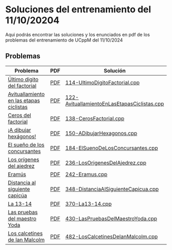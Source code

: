 # Soluciones del entrenamiento del 11/10/20204
Aqui podrás encontrar las soluciones y los enunciados en pdf de los problemas del entrenamiento de UCppM del 11/10/2024
## Problemas

|Problema | PDF | Solución |
|---------|----------|----|
|[Último digito del factorial](http://www.aceptaelreto.com/problem/statement.php?id=114) | [PDF](Enunciados/114-UltimoDigitoFactorial.pdf)| [114-UltimoDigitoFactorial.cpp](114-UltimoDigitoFactorial.cpp)|
|[Avituallamiento en las etapas ciclistas](http://www.aceptaelreto.com/problem/statement.php?id=122) | [PDF](Enunciados/122-AvituallamientoEnLasEtapasCiclistas.pdf)| [122-AvituallamientoEnLasEtapasCiclistas.cpp](122-AvituallamientoEnLasEtapasCiclistas.cpp)|
|[Ceros del factorial](http://www.aceptaelreto.com/problem/statement.php?id=138) | [PDF](Enunciados/138-CerosFactorial.pdf)| [138-CerosFactorial.cpp](138-CerosFactorial.cpp)|
|[¡A dibujar hexágonos!](http://www.aceptaelreto.com/problem/statement.php?id=150) | [PDF](Enunciados/150-ADibujarHexagonos.pdf)| [150-ADibujarHexagonos.cpp](150-ADibujarHexagonos.cpp)|
|[El sueño de los concursantes](http://www.aceptaelreto.com/problem/statement.php?id=184) | [PDF](Enunciados/184-ElSuenoDeLosConcursantes.pdf)| [184-ElSuenoDeLosConcursantes.cpp](184-ElSuenoDeLosConcursantes.cpp)|
|[Los orígenes del ajedrez](http://www.aceptaelreto.com/problem/statement.php?id=236) | [PDF](Enunciados/236-LosOrigenesDelAjedrez.pdf)| [236-LosOrigenesDelAjedrez.cpp](236-LosOrigenesDelAjedrez.cpp)|
|[Eramús](http://www.aceptaelreto.com/problem/statement.php?id=242) | [PDF](Enunciados/242-Eramus.pdf)| [242-Eramus.cpp](242-Eramus.cpp)|
|[Distancia al siguiente capicúa](http://www.aceptaelreto.com/problem/statement.php?id=348) | [PDF](Enunciados/348-DistanciaAlSiguienteCapicua.pdf)| [348-DistanciaAlSiguienteCapicua.cpp](348-DistanciaAlSiguienteCapicua.cpp)|
|[La 13-14](http://www.aceptaelreto.com/problem/statement.php?id=370) | [PDF](Enunciados/370-La13-14.pdf)| [370-La13-14.cpp](370-La13-14.cpp)|
|[Las pruebas del maestro Yoda](http://www.aceptaelreto.com/problem/statement.php?id=430) | [PDF](Enunciados/430-LasPruebasDelMaestroYoda.pdf)| [430-LasPruebasDelMaestroYoda.cpp](430-LasPruebasDelMaestroYoda.cpp)|
|[Los calcetines de Ian Malcolm](http://www.aceptaelreto.com/problem/statement.php?id=430) | [PDF](Enunciados/482-LosCalcetinesDeIanMalcolm.pdf)| [482-LosCalcetinesDeIanMalcolm.cpp](482-LosCalcetinesDeIanMalcolm.cpp)|